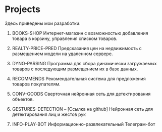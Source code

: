 # Projects
Здесь приведены мои разработки:

1.	BOOKS-SHOP 
Интернет-магазин с возможностью добавления товара в корзину, управления списком товаров.

2.	REALTY-PRICE-PRED 
Предсказания цен на недвижимость с размещением модели на удаленном сервере.

3.	DYNO-PARSING 
Программа для сбора динамически загружаемых товаров с последующим размещением их в базе данных.

4.	RECOMMENDS 
Рекомендательная система для предложения товаров покупателям.

5.	CONV-GOODS
Cверточная нейронная сеть для детектирования объектов.

6.	GESTURES-DETECTION – [Ссылка на github]
Нейронная сеть для детектирования лиц и жестов рук

7.	INFO-PLAY-BOT
Информационно-развлекательный Телеграм-бот
